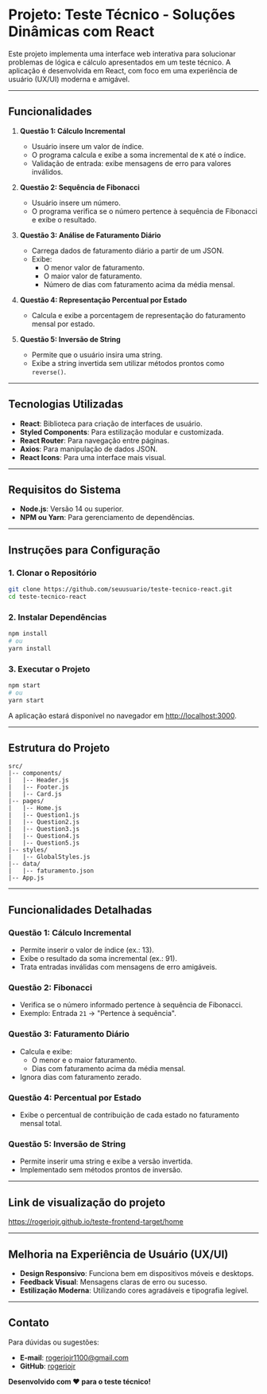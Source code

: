 
# Projeto: Teste Técnico - Soluções Dinâmicas com React

Este projeto implementa uma interface web interativa para solucionar problemas de lógica e cálculo apresentados em um teste técnico. A aplicação é desenvolvida em React, com foco em uma experiência de usuário (UX/UI) moderna e amigável.

---

## Funcionalidades

1. **Questão 1: Cálculo Incremental**
   - Usuário insere um valor de índice.
   - O programa calcula e exibe a soma incremental de `K` até o índice.
   - Validação de entrada: exibe mensagens de erro para valores inválidos.

2. **Questão 2: Sequência de Fibonacci**
   - Usuário insere um número.
   - O programa verifica se o número pertence à sequência de Fibonacci e exibe o resultado.

3. **Questão 3: Análise de Faturamento Diário**
   - Carrega dados de faturamento diário a partir de um JSON.
   - Exibe:
     - O menor valor de faturamento.
     - O maior valor de faturamento.
     - Número de dias com faturamento acima da média mensal.

4. **Questão 4: Representação Percentual por Estado**
   - Calcula e exibe a porcentagem de representação do faturamento mensal por estado.

5. **Questão 5: Inversão de String**
   - Permite que o usuário insira uma string.
   - Exibe a string invertida sem utilizar métodos prontos como `reverse()`.

---

## Tecnologias Utilizadas

- **React**: Biblioteca para criação de interfaces de usuário.
- **Styled Components**: Para estilização modular e customizada.
- **React Router**: Para navegação entre páginas.
- **Axios**: Para manipulação de dados JSON.
- **React Icons**: Para uma interface mais visual.

---

## Requisitos do Sistema

- **Node.js**: Versão 14 ou superior.
- **NPM ou Yarn**: Para gerenciamento de dependências.

---

## Instruções para Configuração

### 1. Clonar o Repositório
```bash
git clone https://github.com/seuusuario/teste-tecnico-react.git
cd teste-tecnico-react
```

### 2. Instalar Dependências
```bash
npm install
# ou
yarn install
```

### 3. Executar o Projeto
```bash
npm start
# ou
yarn start
```

A aplicação estará disponível no navegador em [http://localhost:3000](http://localhost:3000).

---

## Estrutura do Projeto

```
src/
|-- components/
|   |-- Header.js
|   |-- Footer.js
|   |-- Card.js
|-- pages/
|   |-- Home.js
|   |-- Question1.js
|   |-- Question2.js
|   |-- Question3.js
|   |-- Question4.js
|   |-- Question5.js
|-- styles/
|   |-- GlobalStyles.js
|-- data/
|   |-- faturamento.json
|-- App.js
```

---

## Funcionalidades Detalhadas

### Questão 1: Cálculo Incremental
- Permite inserir o valor de índice (ex.: 13).
- Exibe o resultado da soma incremental (ex.: 91).
- Trata entradas inválidas com mensagens de erro amigáveis.

### Questão 2: Fibonacci
- Verifica se o número informado pertence à sequência de Fibonacci.
- Exemplo: Entrada `21` -> "Pertence à sequência".

### Questão 3: Faturamento Diário
- Calcula e exibe:
  - O menor e o maior faturamento.
  - Dias com faturamento acima da média mensal.
- Ignora dias com faturamento zerado.

### Questão 4: Percentual por Estado
- Exibe o percentual de contribuição de cada estado no faturamento mensal total.

### Questão 5: Inversão de String
- Permite inserir uma string e exibe a versão invertida.
- Implementado sem métodos prontos de inversão.

---

## Link de visualização do projeto
https://rogeriojr.github.io/teste-frontend-target/home

---

## Melhoria na Experiência de Usuário (UX/UI)

- **Design Responsivo**: Funciona bem em dispositivos móveis e desktops.
- **Feedback Visual**: Mensagens claras de erro ou sucesso.
- **Estilização Moderna**: Utilizando cores agradáveis e tipografia legível.

---

## Contato
Para dúvidas ou sugestões:
- **E-mail**: rogeriojr1100@gmail.com
- **GitHub**: [rogeriojr](https://github.com/rogeriojr)

**Desenvolvido com ❤️ para o teste técnico!**
